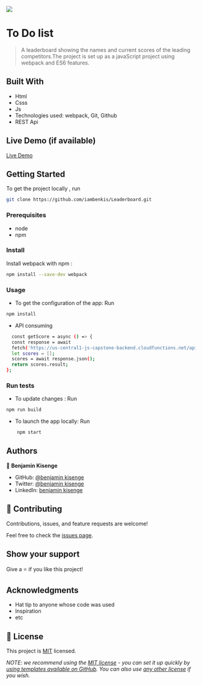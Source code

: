 ![](https://img.shields.io/badge/Microverse-blueviolet)

# To Do list

> A leaderboard showing the names and current scores of the leading competitors.The project is set up as a javaScript project using webpack and ES6 features.
## Built With

- Html
- Csss
- Js
- Technologies used: webpack, Git, Github
- REST Api

## Live Demo (if available)

[Live Demo]()

## Getting Started

To get the project locally , run 
```bash 
git clone https://github.com/iambenkis/Leaderboard.git
```

### Prerequisites

- node
- npm

### Install

Install webpack with npm :

```bash
npm install --save-dev webpack
```

### Usage

- To get the configuration of the app: Run 
```bash
npm install
```

- API consuming
```bash
  const getScore = async () => {
  const response = await
  fetch('https://us-central1-js-capstone-backend.cloudfunctions.net/api/games/Jimsa5KtKCwfICVDsBiC/scores/');
  let scores = [];
  scores = await response.json();
  return scores.result;
};
```

### Run tests

- To update changes : Run 
```bash 
npm run build
```
- To launch the app locally: Run 
```bash 
    npm start
```

## Authors

👤  **Benjamin Kisenge**

* GitHub: [@benjamin kisenge](https://github.com/iambenkis)
* Twitter: [@benjamin kisenge](https://twitter.com/iambenkis)
* LinkedIn: [benjamin kisenge](https://www.linkedin.com/in/ben-kisenge/)

## 🤝 Contributing

Contributions, issues, and feature requests are welcome!

Feel free to check the [issues page](../../issues/).

## Show your support

Give a ⭐️ if you like this project!

## Acknowledgments

- Hat tip to anyone whose code was used
- Inspiration
- etc

## 📝 License

This project is [MIT](./LICENSE) licensed.

_NOTE: we recommend using the [MIT license](https://choosealicense.com/licenses/mit/) - you can set it up quickly by [using templates available on GitHub](https://docs.github.com/en/communities/setting-up-your-project-for-healthy-contributions/adding-a-license-to-a-repository). You can also use [any other license](https://choosealicense.com/licenses/) if you wish._
